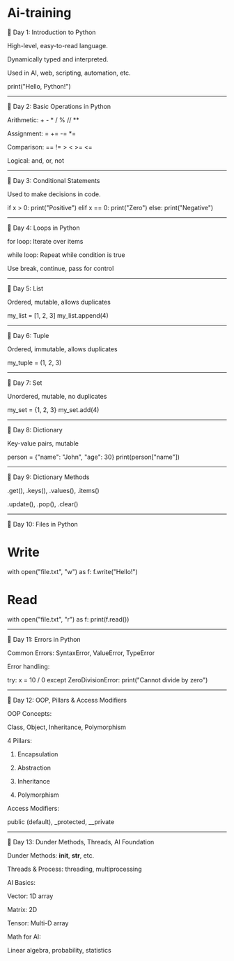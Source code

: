 # Ai-training


📘 Day 1: Introduction to Python

High-level, easy-to-read language.

Dynamically typed and interpreted.

Used in AI, web, scripting, automation, etc.


print("Hello, Python!")


---

📘 Day 2: Basic Operations in Python

Arithmetic: + - * / % // **

Assignment: = += -= *=

Comparison: == != > < >= <=

Logical: and, or, not



---

📘 Day 3: Conditional Statements

Used to make decisions in code.


if x > 0:
    print("Positive")
elif x == 0:
    print("Zero")
else:
    print("Negative")


---

📘 Day 4: Loops in Python

for loop: Iterate over items

while loop: Repeat while condition is true

Use break, continue, pass for control



---

📘 Day 5: List

Ordered, mutable, allows duplicates


my_list = [1, 2, 3]
my_list.append(4)


---

📘 Day 6: Tuple

Ordered, immutable, allows duplicates


my_tuple = (1, 2, 3)


---

📘 Day 7: Set

Unordered, mutable, no duplicates


my_set = {1, 2, 3}
my_set.add(4)


---

📘 Day 8: Dictionary

Key-value pairs, mutable


person = {"name": "John", "age": 30}
print(person["name"])


---

📘 Day 9: Dictionary Methods

.get(), .keys(), .values(), .items()

.update(), .pop(), .clear()



---

📘 Day 10: Files in Python

# Write
with open("file.txt", "w") as f:
    f.write("Hello!")

# Read
with open("file.txt", "r") as f:
    print(f.read())


---

📘 Day 11: Errors in Python

Common Errors: SyntaxError, ValueError, TypeError

Error handling:


try:
    x = 10 / 0
except ZeroDivisionError:
    print("Cannot divide by zero")


---

📘 Day 12: OOP, Pillars & Access Modifiers

OOP Concepts:

Class, Object, Inheritance, Polymorphism


4 Pillars:

1. Encapsulation


2. Abstraction


3. Inheritance


4. Polymorphism



Access Modifiers:

public (default), _protected, __private



---

📘 Day 13: Dunder Methods, Threads, AI Foundation

Dunder Methods: __init__, __str__, etc.

Threads & Process: threading, multiprocessing

AI Basics:

Vector: 1D array

Matrix: 2D

Tensor: Multi-D array


Math for AI:

Linear algebra, probability, statistics



